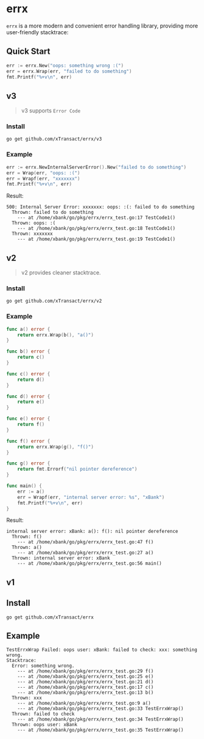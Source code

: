 # errx

`errx` is a more modern and convenient error handling library, providing more user-friendly stacktrace:


## Quick Start

```go
err := errx.New("oops: something wrong :(")
err = errx.Wrap(err, "failed to do something")
fmt.Printf("%+v\n", err)
```

## v3

> v3 supports `Error Code`

### Install

```shell
go get github.com/xTransact/errx/v3
```

### Example

```go
err := errx.NewInternalServerError().New("failed to do something")
err = Wrap(err, "oops: :(")
err = Wrapf(err, "xxxxxxx")
fmt.Printf("%+v\n", err)
```

Result:
```text
500: Internal Server Error: xxxxxxx: oops: :(: failed to do something
  Thrown: failed to do something
    --- at /home/xbank/go/pkg/errx/errx_test.go:17 TestCode1()
  Thrown: oops: :(
    --- at /home/xbank/go/pkg/errx/errx_test.go:18 TestCode1()
  Thrown: xxxxxxx
    --- at /home/xbank/go/pkg/errx/errx_test.go:19 TestCode1()
```


## v2

> v2 provides cleaner stacktrace.

### Install

```shell
go get github.com/xTransact/errx/v2
```

### Example

```go
func a() error {
	return errx.Wrap(b(), "a()")
}

func b() error {
	return c()
}

func c() error {
	return d()
}

func d() error {
	return e()
}

func e() error {
	return f()
}

func f() error {
	return errx.Wrap(g(), "f()")
}

func g() error {
	return fmt.Errorf("nil pointer dereference")
}

func main() {
    err := a()
    err = Wrapf(err, "internal server error: %s", "xBank")
    fmt.Printf("%+v\n", err)
}
```

Result:
```text
internal server error: xBank: a(): f(): nil pointer dereference
  Thrown: f()
    --- at /home/xbank/go/pkg/errx/errx_test.go:47 f()
  Thrown: a()
    --- at /home/xbank/go/pkg/errx/errx_test.go:27 a()
  Thrown: internal server error: xBank
    --- at /home/xbank/go/pkg/errx/errx_test.go:56 main()
```


## v1


## Install

```shell
go get github.com/xTransact/errx
```

## Example

```text
TestErrxWrap Failed: oops user: xBank: failed to check: xxx: something wrong.
Stacktrace:
  Error: something wrong.
    --- at /home/xbank/go/pkg/errx/errx_test.go:29 f()
    --- at /home/xbank/go/pkg/errx/errx_test.go:25 e()
    --- at /home/xbank/go/pkg/errx/errx_test.go:21 d()
    --- at /home/xbank/go/pkg/errx/errx_test.go:17 c()
    --- at /home/xbank/go/pkg/errx/errx_test.go:13 b()
  Thrown: xxx
    --- at /home/xbank/go/pkg/errx/errx_test.go:9 a()
    --- at /home/xbank/go/pkg/errx/errx_test.go:33 TestErrxWrap()
  Thrown: failed to check
    --- at /home/xbank/go/pkg/errx/errx_test.go:34 TestErrxWrap()
  Thrown: oops user: xBank
    --- at /home/xbank/go/pkg/errx/errx_test.go:35 TestErrxWrap()
```
